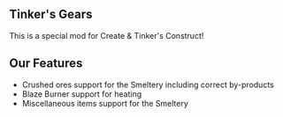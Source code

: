 ## Tinker's Gears
This is a special mod for Create & Tinker's Construct!

## Our Features
- Crushed ores support for the Smeltery including correct by-products
- Blaze Burner support for heating
- Miscellaneous items support for the Smeltery
